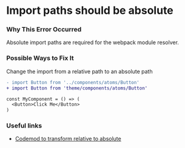

# Import paths should be absolute

### Why This Error Occurred

Absolute import paths are required for the webpack module resolver.

### Possible Ways to Fix It

Change the import from a relative path to an absolute path

```diff
- import Button from '../components/atoms/Button'
+ import Button from 'theme/components/atoms/Button'

const MyComponent = () => (
  <Button>Click Me</Button>
)
```

### Useful links

- [Codemod to transform relative to absolute](/docs/reference/cli.html#front-commerce-codemod)
